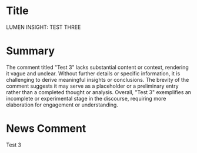 # Title
LUMEN INSIGHT: TEST THREE

# Summary
The comment titled "Test 3" lacks substantial content or context, rendering it vague and unclear. Without further details or specific information, it is challenging to derive meaningful insights or conclusions. The brevity of the comment suggests it may serve as a placeholder or a preliminary entry rather than a completed thought or analysis. Overall, "Test 3" exemplifies an incomplete or experimental stage in the discourse, requiring more elaboration for engagement or understanding.

# News Comment
Test 3
